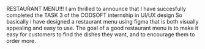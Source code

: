 RESTAURANT MENU!!!
I am thrilled to announce that I have succesfully completed the TASK 3 of the CODSOFT internship in UI/UX design So basically i have 
designed a restaurant menu using figma that is both visually appealing and easy to use.
The goal of a good restaurant menu is to make it easy for customers to find the dishes they want, and to
encourage them to order more.
